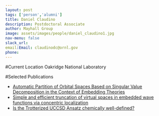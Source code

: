 ```yaml
---
layout: post 
tags: ['person','alumni']
title: Daniel Claudino 
description: Postdoctoral Associate
author: Mayhall Group 
image: assets/images/people/daniel_claudino1.jpg
nav-menu: false 
slack_url: 
email:Email: claudinodc@ornl.gov 
phone: 
---
```

#Current Location
Oakridge National Laboratory

#Selected Publications
- [Automatic Partition of Orbital Spaces Based on Singular Value Decomposition in the Context of Embedding Theories](http://pubs.acs.org/doi/10.1021/acs.jctc.8b01112)
- [Simple and efficient truncation of virtual spaces in embedded wave functions via concentric localization](http://dx.doi.org/10.1021/acs.jctc.9b00682)
- [Is the Trotterized UCCSD Ansatz chemically well-defined?](http://dx.doi.org/10.1021/acs.jctc.9b01083)

